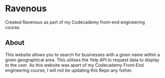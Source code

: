 # Ravenous
Created Ravenous as part of my Codecademy front-end engineering course.

## About
This website allows you to search for businesses with a given name within a given geographical area. This utilises the Yelp API to request data to display to the user. As this website was apart of my Codecademy Front-End engineering course, I will not be updating this Repo any futher.
